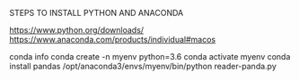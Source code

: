 STEPS TO INSTALL PYTHON AND ANACONDA

https://www.python.org/downloads/
https://www.anaconda.com/products/individual#macos

conda info
conda create -n myenv python=3.6
conda activate myenv
conda install pandas
 /opt/anaconda3/envs/myenv/bin/python reader-panda.py
